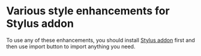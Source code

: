 # Various style enhancements for Stylus addon

To use any of these enhancements, you should install [Stylus addon](https://add0n.com/stylus.html) first and then use import button to import anything you need.
